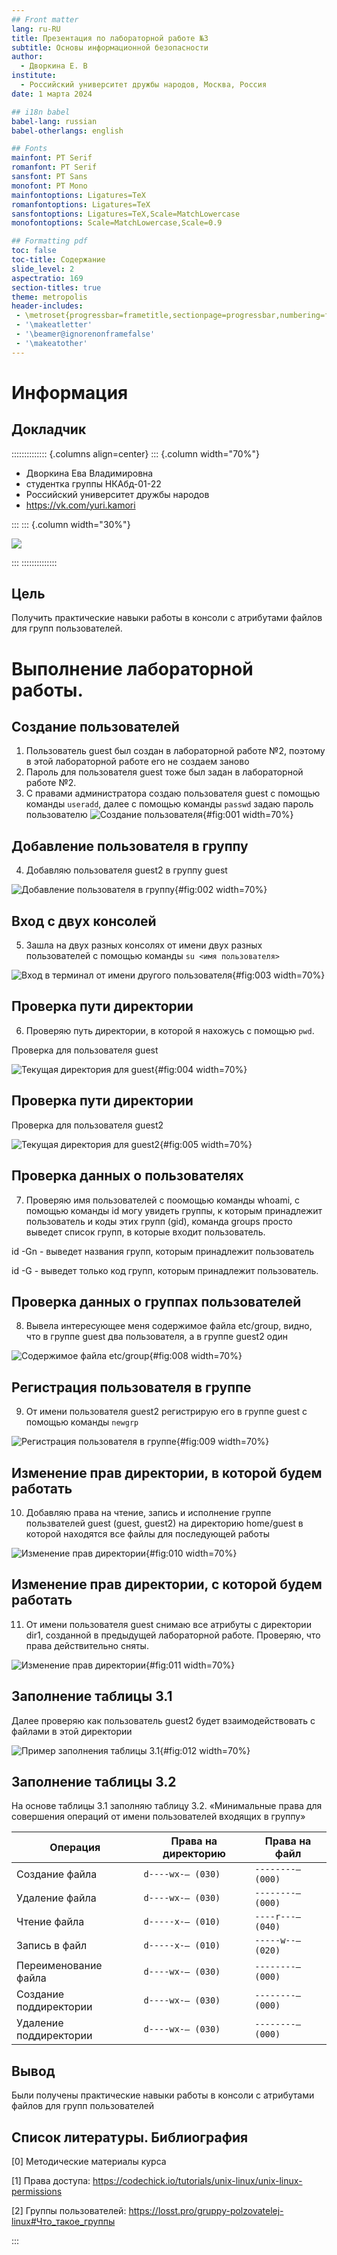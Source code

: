 ```yaml
---
## Front matter
lang: ru-RU
title: Презентация по лабораторной работе №3
subtitle: Основы информационной безопасности
author:
  - Дворкина Е. В
institute:
  - Российский университет дружбы народов, Москва, Россия
date: 1 марта 2024

## i18n babel
babel-lang: russian
babel-otherlangs: english

## Fonts
mainfont: PT Serif
romanfont: PT Serif
sansfont: PT Sans
monofont: PT Mono
mainfontoptions: Ligatures=TeX
romanfontoptions: Ligatures=TeX
sansfontoptions: Ligatures=TeX,Scale=MatchLowercase
monofontoptions: Scale=MatchLowercase,Scale=0.9

## Formatting pdf
toc: false
toc-title: Содержание
slide_level: 2
aspectratio: 169
section-titles: true
theme: metropolis
header-includes:
 - \metroset{progressbar=frametitle,sectionpage=progressbar,numbering=fraction}
 - '\makeatletter'
 - '\beamer@ignorenonframefalse'
 - '\makeatother'
---
```


# Информация

## Докладчик

:::::::::::::: {.columns align=center}
::: {.column width="70%"}

  * Дворкина Ева Владимировна
  * студентка группы НКАбд-01-22
  * Российский университет дружбы народов
  * <https://vk.com/yuri.kamori>

:::
::: {.column width="30%"}

![](./image/e.jpg)

:::
::::::::::::::

## Цель

Получить практические навыки работы в консоли с атрибутами файлов для групп пользователей.

# Выполнение лабораторной работы. 

## Создание пользователей

1. Пользователь guest был создан в лабораторной работе №2, поэтому в этой лабораторной работе его не создаем заново
2. Пароль для пользователя guest тоже был задан в лабораторной работе №2. 
3. С правами администратора создаю пользователя guest с помощью команды `useradd`, далее с помощью команды `passwd` задаю пароль пользователю 
![Создание пользователя](image/1.PNG){#fig:001 width=70%}

## Добавление пользователя в группу

4. Добавляю пользователя guest2 в группу guest 

![Добавление пользователя в группу](image/2.PNG){#fig:002 width=70%}

## Вход с двух консолей

5. Зашла на двух разных консолях от имени двух разных пользователей с помощью команды `su <имя пользователя>` 

![Вход в терминал от имени другого пользователя](image/3.PNG){#fig:003 width=70%}

## Проверка пути директории

6. Проверяю путь директории, в которой я нахожусь с помощью `pwd`.

Проверка для пользователя guest 

![Текущая директория для guest](image/4.PNG){#fig:004 width=70%}

## Проверка пути директории

Проверка для пользователя guest2

![Текущая директория для guest2](image/5.PNG){#fig:005 width=70%}

## Проверка данных о пользователях

7. Проверяю имя пользователей с поомощью команды whoami, с помощью команды id могу увидеть группы, к которым принадлежит пользователь и коды этих групп (gid), команда groups просто выведет список групп, в которые входит пользователь.

id -Gn - выведет названия групп, которым принадлежит пользователь

id -G - выведет только код групп, которым принадлежит пользователь. 

## Проверка данных о группах пользователей

8. Вывела интересующее меня содержимое файла etc/group, видно, что в группе guest два пользователя, а в группе guest2 один 

![Содержимое файла etc/group](image/8.PNG){#fig:008 width=70%}

## Регистрация пользователя в группе

9. От имени пользователя guest2 регистрирую его в группе guest с помощью команды `newgrp` 

![Регистрация пользователя в группе](image/9.PNG){#fig:009 width=70%}

## Изменение прав директории, в которой будем работать

10. Добавляю права на чтение, запись и исполнение группе пользвателей guest (guest, guest2) на директорию home/guest в которой находятся все файлы для последующей работы 

![Изменение прав директории](image/10.PNG){#fig:010 width=70%}

## Изменение прав директории, с которой будем работать

11. От имени пользователя guest снимаю все атрибуты с директории dir1, созданной в предыдущей лабораторной работе. Проверяю, что права действительно сняты. 

![Изменение прав директории](image/11.PNG){#fig:011 width=70%}

## Заполнение таблицы 3.1

Далее проверяю как пользователь guest2 будет взаимодействовать с файлами в этой директории

![Пример заполнения таблицы 3.1](image/14.png){#fig:012 width=70%}

## Заполнение таблицы 3.2

На основе таблицы 3.1 заполняю таблицу 3.2. «Минимальные права для совершения операций от имени пользователей входящих в группу»

| Операция | Права на директорию | Права на файл |
|------------------------|---------------------------------|---------------------------|
| Создание файла | ```d----wx-— (030)``` | ```--------— (000)``` |
| Удаление файла | ```d----wx-— (030)``` | ```--------— (000)``` |
| Чтение файла | ```d-----x-— (010)``` | ```----r---— (040)``` |
| Запись в файл | ```d-----x-— (010)``` | ```-----w--— (020)``` |
| Переименование файла | ```d----wx-— (030)``` | ```--------— (000)``` |
| Создание поддиректории | ```d----wx-— (030)``` | ```--------— (000)``` |
| Удаление поддиректории | ```d----wx-— (030)``` | ```--------— (000)``` |

## Вывод

Были получены практические навыки работы в консоли с атрибутами файлов для групп пользователей

## Список литературы. Библиография

[0] Методические материалы курса

[1] Права доступа: https://codechick.io/tutorials/unix-linux/unix-linux-permissions

[2] Группы пользователей: https://losst.pro/gruppy-polzovatelej-linux#Что_такое_группы

:::

